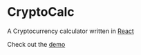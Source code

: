 # CryptoCalc

A Cryptocurrency calculator written in [React](https://facebook.github.io/react)

Check out the [demo](https://jim-toth.github.io/crypto-calc)
